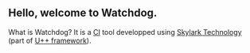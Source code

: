 Hello, welcome to Watchdog.
---------------------------

What is Watchdog? It is a [CI](http://en.wikipedia.org/wiki/Continuous_integration) tool developped using [Skylark Technology](http://ultimatepp.org/srcdoc%24Skylark%24Tutorial%24en-us.html) (part of [U++ framework](http://ultimatepp.org)).
